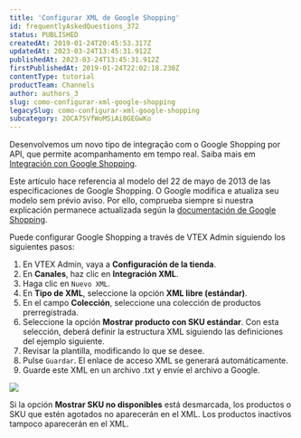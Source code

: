 ```yaml
---
title: 'Configurar XML de Google Shopping'
id: frequentlyAskedQuestions_372
status: PUBLISHED
createdAt: 2019-01-24T20:45:53.317Z
updatedAt: 2023-03-24T13:45:31.912Z
publishedAt: 2023-03-24T13:45:31.912Z
firstPublishedAt: 2019-01-24T22:02:18.230Z
contentType: tutorial
productTeam: Channels
author: authors_3
slug: como-configurar-xml-google-shopping
legacySlug: como-configurar-xml-google-shopping
subcategory: 2OCA7SVfWoMSiAi0GEGwKo
---
```


<div class = "alert alert-info">
  <p>Desenvolvemos um novo tipo de integração com o Google Shopping por API, que permite acompanhamento em tempo real. Saiba mais em <a href="https://help.vtex.com/es/tracks/integracion-con-google-shopping--25Sl7iOqq58PGfVfTAo8Xw/2kGKxwD9HKJvTLDTikQ4zG">Integración con Google Shopping</a>.</p>
</div>

<div class = "alert alert-warning">
  <p>Este artículo hace referencia al modelo del 22 de mayo de 2013 de las especificaciones de Google Shopping. O Google modifica e atualiza seu modelo sem prévio aviso. Por ello, comprueba siempre si nuestra explicación permanece actualizada según la <a href="https://support.google.com/merchants/answer/188494?hl=pt-BR">documentación de Google Shopping</a>.</p>
</div>

Puede configurar Google Shopping a través de VTEX Admin siguiendo los siguientes pasos:

1. En VTEX Admin, vaya a **Configuración de la tienda**.
2. En **Canales**, haz clic en **Integración XML**.
3. Haga clic en `Nuevo XML`.
4. En **Tipo de XML**, seleccione la opción **XML libre (estándar)**.
5. En el campo **Colección**, seleccione una colección de productos prerregistrada.
6. Seleccione la opción **Mostrar producto con SKU estándar**.
  Con esta selección, deberá definir la estructura XML siguiendo las definiciones del ejemplo siguiente.
7. Revisar la plantilla, modificando lo que se desee.
8. Pulse `Guardar`.
  El enlace de acceso XML se generará automáticamente.
9. Guarde este XML en un archivo .txt y envíe el archivo a Google.

![](//images.contentful.com/alneenqid6w5/3boyluRWTYA4C0s4qkSG2I/28be460a5f8a6340f0b389fe5000b27c/2.png)

<div class = "alert alert-warning">
  <p>Si la opción <strong>Mostrar SKU no disponibles</strong> está desmarcada, los productos o SKU que estén agotados no aparecerán en el XML. Los productos inactivos tampoco aparecerán en el XML.</p>
</div>
